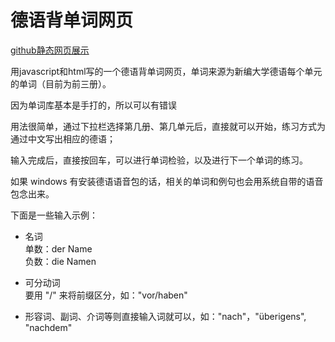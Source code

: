 # 德语背单词网页

[github静态网页展示](https://messerliang.github.io/DeutscheWoeter/)

用javascript和html写的一个德语背单词网页，单词来源为新编大学德语每个单元的单词（目前为前三册）。

因为单词库基本是手打的，所以可以有错误

用法很简单，通过下拉栏选择第几册、第几单元后，直接就可以开始，练习方式为通过中文写出相应的德语；

输入完成后，直接按回车，可以进行单词检验，以及进行下一个单词的练习。

如果 windows 有安装德语语音包的话，相关的单词和例句也会用系统自带的语音包念出来。

下面是一些输入示例：

- 名词  
  单数：der Name  
  负数：die Namen  

- 可分动词  
  要用 "/" 来将前缀区分，如："vor/haben"

- 形容词、副词、介词等则直接输入词就可以，如："nach"，"überigens", "nachdem"
